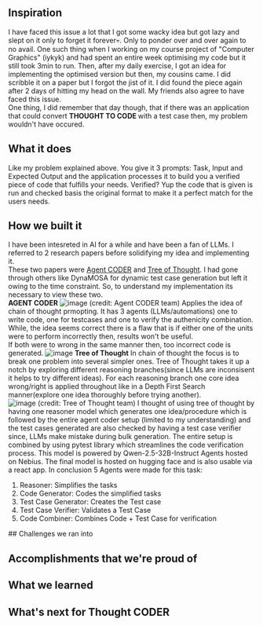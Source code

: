 ## Inspiration
I have faced this issue a lot that I got some wacky idea but got lazy and slept on it only to forget it forever💀. Only to ponder over and over again to no avail. One such thing when I working on my course project of "Computer Graphics" (iykyk) and had spent an entire week optimising my code but it still took 3min to run. Then, after my daily exercise, I got an idea for implementing the optimised version but then, my cousins came. I did scribble it on a paper but I forgot the jist of it. I did found the piece again after 2 days of hitting my head on the wall. My friends also agree to have faced this issue.<br>
One thing, I did remember that day though, that if there was an application that could convert <b>THOUGHT TO CODE </b> with a test case then, my problem wouldn't have occured.
## What it does
Like my problem explained above. You give it 3 prompts: Task, Input and Expected Output and the application processes it to build you a verified piece of code that fulfills your needs. Verified? Yup the code that is given is run and checked basis the original format to make it a perfect match for the users needs.
## How we built it
I have been intesreted in AI for a while and have been a fan of LLMs. I referred to 2 research papers before solidifying my idea and implementing it.<br>
These two papers were [Agent CODER](https://arxiv.org/html/2312.13010v2) and [Tree of Thought](https://arxiv.org/abs/2305.10601). I had gone through others like DynaMOSA for dynamic test case generation but left it owing to the time constraint. So, to understand my implementation its necessary to view these two.<br>
<B>AGENT CODER</B>
![image](https://github.com/user-attachments/assets/cc009d38-a2db-4453-aaac-1f4341045560) (credit: Agent CODER team)
Applies the idea of chain of thought prmopting. It has 3 agents (LLMs/automations) one to write code, one for testcases and one to verify the authenicity combination. While, the idea seems correct there is a flaw that is if either one of the units were to perform incorrectly then, results won't be useful.<br>
If both were to wrong in the same manner then, too incorrect code is generated.
![image](https://github.com/user-attachments/assets/f6e13e69-9cb9-4c0d-996a-d3ca87d9e3f3)
<B> Tree of Thought</B>
In chain of thought the focus is to break one problem into several simpler ones. Tree of Thought takes it up a notch by exploring different reasoning branches(since LLMs are inconsisent it helps to try different ideas). For each reasoning branch one core idea wrong/right is applied throughout like in a Depth First Search manner(explore one idea thoroughly before trying another).<br>
![image](https://github.com/user-attachments/assets/f2c0271e-52a8-425d-aac4-9728d1de2555) (credit: Tree of Thought team)
I thought of using tree of thought by having one reasoner model which generates one idea/procedure which is followed by the entire agent coder setup (limited to my understanding) and the test cases generated are also checked by having a test case verifier since, LLMs make mistake during bulk generation. The entire setup is combined by using pytest library which streamlines the code verification process. This model is powered by Qwen-2.5-32B-Instruct Agents hosted on Nebius. The final model is hosted on hugging face and is also usable via a react app.
In conclusion 5 Agents were made for this task:
<ol>
<li>Reasoner: Simplifies the tasks</li>
<li>Code Generator: Codes the simplified tasks</li>
<li>Test Case Generator: Creates the Test case</li>
<li>Test Case Verifier: Validates a Test Case</li>
<li>Code Combiner: Combines Code + Test Case for verification</li>
</ol>
## Challenges we ran into



## Accomplishments that we're proud of

## What we learned

## What's next for Thought CODER
